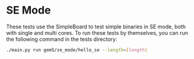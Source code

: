 # SE Mode

These tests use the SimpleBoard to test simple binaries in SE mode, both with single and multi cores.
To run these tests by themselves, you can run the following command in the tests directory:

```bash
./main.py run gem5/se_mode/hello_se --length=[length]
```
